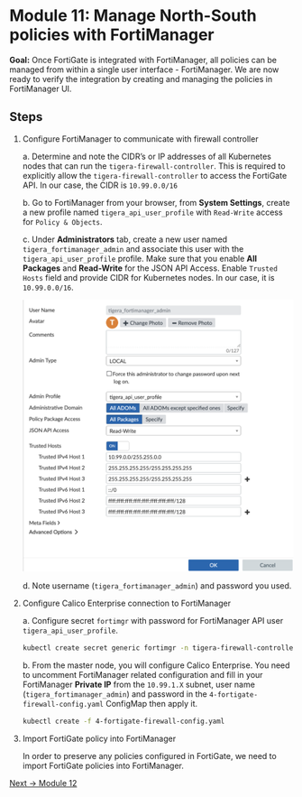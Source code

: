 # Module 11: Manage North-South policies with FortiManager

**Goal:** Once FortiGate is integrated with FortiManager, all policies can be managed from within a single user interface - FortiManager. We are now ready to verify the integration by creating and managing the policies in FortiManager UI.

## Steps

1. Configure FortiManager to communicate with firewall controller

    a. Determine and note the CIDR’s or IP addresses of all Kubernetes nodes that can run the `tigera-firewall-controller`. This is required to explicitly allow the `tigera-firewall-controller` to access the FortiGate API. In our case, the CIDR is `10.99.0.0/16`

    b.  Go to FortiManager from your browser, from **System Settings**, create a new  profile named `tigera_api_user_profile` with `Read-Write` access for `Policy & Objects`. 

    c. Under **Administrators** tab, create a new user named `tigera_fortimanager_admin` and associate this user with the `tigera_api_user_profile` profile. Make sure that you enable **All Packages** and **Read-Write** for the JSON API Access. Enable `Trusted Hosts` field and provide CIDR for Kubernetes nodes. In our case, it is `10.99.0.0/16`.

    ![fortimanager_create_user.png](../img/fortimanager_create_user2.png)

    d. Note username (`tigera_fortimanager_admin`) and password you used.

2. Configure Calico Enterprise connection to FortiManager

    a. Configure secret `fortimgr` with password for FortiManager API user `tigera_api_user_profile`. 

    ```bash
    kubectl create secret generic fortimgr -n tigera-firewall-controller --from-literal=fortimgr-pwd=<fortimanager-api-user-password>
    ```

    b. From the master node, you will configure Calico Enterprise. You need to uncomment FortiManager related configuration and fill in your FortiManager **Private IP** from the `10.99.1.X` subnet, user name (`tigera_fortimanager_admin`) and password in the `4-fortigate-firewall-config.yaml` ConfigMap then apply it.

    ```bash
    kubectl create -f 4-fortigate-firewall-config.yaml
    ```

3. Import FortiGate policy into FortiManager

    In order to preserve any policies configured in FortiGate, we need to import FortiGate policies into FortiManager.

[Next -> Module 12](./modules/integrate-calico-with-fortimanager.md)
